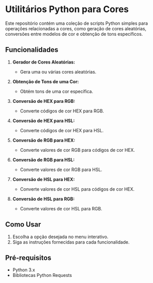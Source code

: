 # Utilitários Python para Cores

Este repositório contém uma coleção de scripts Python simples para operações relacionadas a cores, como geração de cores aleatórias, conversões entre modelos de cor e obtenção de tons específicos.

## Funcionalidades

1. **Gerador de Cores Aleatórias:**
   - Gera uma ou várias cores aleatórias.

2. **Obtenção de Tons de uma Cor:**
   - Obtém tons de uma cor específica.

3. **Conversão de HEX para RGB:**
   - Converte códigos de cor HEX para RGB.

4. **Conversão de HEX para HSL:**
   - Converte códigos de cor HEX para HSL.

5. **Conversão de RGB para HEX:**
   - Converte valores de cor RGB para códigos de cor HEX.

6. **Conversão de RGB para HSL:**
   - Converte valores de cor RGB para HSL.

7. **Conversão de HSL para HEX:**
   - Converte valores de cor HSL para códigos de cor HEX.

8. **Conversão de HSL para RGB:**
   - Converte valores de cor HSL para RGB.

## Como Usar

1. Escolha a opção desejada no menu interativo.
2. Siga as instruções fornecidas para cada funcionalidade.

## Pré-requisitos

- Python 3.x
- Bibliotecas Python Requests


